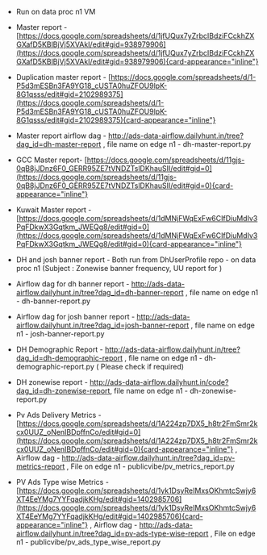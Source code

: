 - Run on data proc n1 VM

- Master report -
  [https://docs.google.com/spreadsheets/d/1jfUQux7yZrbcIBdziFCckhZXGXafD5KBlBjVj5XVAkI/edit#gid=938979906](https://docs.google.com/spreadsheets/d/1jfUQux7yZrbcIBdziFCckhZXGXafD5KBlBjVj5XVAkI/edit#gid=938979906){card-appearance="inline"}

- Duplication master report -
  [https://docs.google.com/spreadsheets/d/1-P5d3mESBn3FA9YG18_cUSTA0huZFOU9lpK-8G1qsss/edit#gid=2102989375](https://docs.google.com/spreadsheets/d/1-P5d3mESBn3FA9YG18_cUSTA0huZFOU9lpK-8G1qsss/edit#gid=2102989375){card-appearance="inline"}

- Master report airflow dag -
  <http://ads-data-airflow.dailyhunt.in/tree?dag_id=dh-master-report> ,
  file name on edge n1 - dh-master-report.py

- GCC Master report-
  [https://docs.google.com/spreadsheets/d/11gjs-0qB8jJDnz6F0_GERR95ZE7tVNDZTslDKhauSII/edit#gid=0](https://docs.google.com/spreadsheets/d/11gjs-0qB8jJDnz6F0_GERR95ZE7tVNDZTslDKhauSII/edit#gid=0){card-appearance="inline"}

- Kuwait Master report -
  [https://docs.google.com/spreadsheets/d/1dMNjFWqExFw6CIfDiuMdIv3PqFDkwX3Gqtkm_JWEQg8/edit#gid=0](https://docs.google.com/spreadsheets/d/1dMNjFWqExFw6CIfDiuMdIv3PqFDkwX3Gqtkm_JWEQg8/edit#gid=0){card-appearance="inline"}

- DH and josh banner report - Both run from DhUserProfile repo - on data
  proc n1 (Subject : Zonewise banner frequency, UU report for )

- Airflow dag for dh banner report -
  <http://ads-data-airflow.dailyhunt.in/tree?dag_id=dh-banner-report> ,
  file name on edge n1 - dh-banner-report.py 

- Airflow dag for josh banner report -
  <http://ads-data-airflow.dailyhunt.in/tree?dag_id=josh-banner-report>
  , file name on edge n1 - josh-banner-report.py 

- DH Demographic Report -
  <http://ads-data-airflow.dailyhunt.in/tree?dag_id=dh-demographic-report>
  , file name on edge n1 - dh-demographic-report.py ( Please check if
  required)

- DH zonewise report -
  <http://ads-data-airflow.dailyhunt.in/code?dag_id=dh-zonewise-report>,
  file name on edge n1 - dh-zonewise-report.py 

- Pv Ads Delivery Metrics -
  [https://docs.google.com/spreadsheets/d/1A224zp7DX5_h8tr2FmSmr2kcx0UUZ_oNenIBDpffnCo/edit#gid=0](https://docs.google.com/spreadsheets/d/1A224zp7DX5_h8tr2FmSmr2kcx0UUZ_oNenIBDpffnCo/edit#gid=0){card-appearance="inline"}
  , Airflow dag -
  <http://ads-data-airflow.dailyhunt.in/tree?dag_id=pv-metrics-report> ,
  File on edge n1 - publicvibe/pv_metrics_report.py

- PV Ads Type wise Metrics -
  [https://docs.google.com/spreadsheets/d/1yk1DsyReIMxsOKhmtcSwjy6XT4EeYMg7YYFqadjkKHg/edit#gid=1402985706](https://docs.google.com/spreadsheets/d/1yk1DsyReIMxsOKhmtcSwjy6XT4EeYMg7YYFqadjkKHg/edit#gid=1402985706){card-appearance="inline"}
  , Airflow dag -
  <http://ads-data-airflow.dailyhunt.in/tree?dag_id=pv-ads-type-wise-report>
  , File on edge n1 - publicvibe/pv_ads_type_wise_report.py

